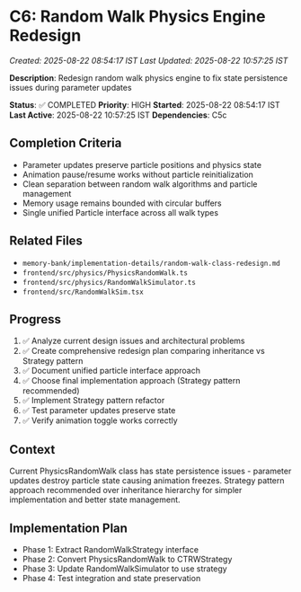 # C6: Random Walk Physics Engine Redesign

_Created: 2025-08-22 08:54:17 IST_
_Last Updated: 2025-08-22 10:57:25 IST_

**Description**: Redesign random walk physics engine to fix state persistence issues during parameter updates

**Status**: ✅ COMPLETED
**Priority**: HIGH
**Started**: 2025-08-22 08:54:17 IST
**Last Active**: 2025-08-22 10:57:25 IST
**Dependencies**: C5c

## Completion Criteria

- Parameter updates preserve particle positions and physics state
- Animation pause/resume works without particle reinitialization
- Clean separation between random walk algorithms and particle management
- Memory usage remains bounded with circular buffers
- Single unified Particle interface across all walk types

## Related Files

- `memory-bank/implementation-details/random-walk-class-redesign.md`
- `frontend/src/physics/PhysicsRandomWalk.ts`
- `frontend/src/physics/RandomWalkSimulator.ts`
- `frontend/src/RandomWalkSim.tsx`

## Progress

1. ✅ Analyze current design issues and architectural problems
2. ✅ Create comprehensive redesign plan comparing inheritance vs Strategy pattern
3. ✅ Document unified particle interface approach
4. ✅ Choose final implementation approach (Strategy pattern recommended)
5. ✅ Implement Strategy pattern refactor
6. ✅ Test parameter updates preserve state
7. ✅ Verify animation toggle works correctly

## Context

Current PhysicsRandomWalk class has state persistence issues - parameter updates destroy particle state causing animation freezes. Strategy pattern approach recommended over inheritance hierarchy for simpler implementation and better state management.

## Implementation Plan

- Phase 1: Extract RandomWalkStrategy interface
- Phase 2: Convert PhysicsRandomWalk to CTRWStrategy
- Phase 3: Update RandomWalkSimulator to use strategy
- Phase 4: Test integration and state preservation
